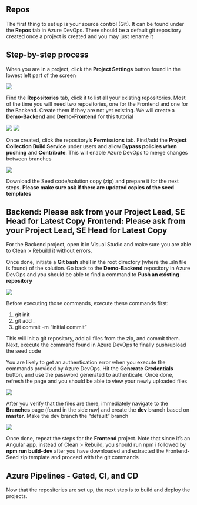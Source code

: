 ## Repos
The first thing to set up is your source control (Git). It can be found under the **Repos** tab in Azure DevOps. There should be a default git repository created once a project is created and you may just rename it

## Step-by-step process
When you are in a project, click the **Project Settings** button found in the lowest left part of the screen

<IMG  src="https://lh3.googleusercontent.com/Kh11BWIcehpuIiQc0jYdur4TouctPijm9NOcBKORVB55HHRNZrxRCkW7W_7-ZJslehoPIAzSsOjBeoTBktRt4HSINYK1LMjXFLd-9j1qXN6VjQsn64rSqGHQbyn-LO4JRwqdxhqM" />

Find the **Repositories** tab, click it to list all your existing repositories. Most of the time you will need two repositories, one for the Frontend and one for the Backend. Create them if they are not yet existing. We will create a **Demo-Backend** and **Demo-Frontend** for this tutorial

<IMG  src="https://lh5.googleusercontent.com/vCepKj_e71SV5EW9m5TjefnjvrD3x8Mmysj08d-_Os0QuigwhY6tacrYVgZT9E3P6mzPt_M5YU_8CB3gcjEuQRwZQmr6MWprMHT8f4e60FdUyNq8Pzq9ujvHU6NLNedtPMbDSIYK" />

<IMG  src="https://lh5.googleusercontent.com/fwW4LvGPzruySyscu3LtzTZGy6GGzI4pvIhZ9S0wybdEKrN-KwF9Mo_YmYrYG3gN4TpjQfHu0RIg1mVSiW4E3tLK-zV5YybM_Mhe5hn52gsCm7nT8M6iREolW9WQQgIzWnainnEt" />

Once created, click the repository’s **Permissions** tab. Find/add the **Project Collection Build Service** under users and allow **Bypass policies when pushing** and **Contribute**. This will enable Azure DevOps to merge changes between branches

<IMG  src="https://lh6.googleusercontent.com/TYPITJYErWojBxew3FPH8MQaaVIuemlU9YspZQvx1Hv5ZoGi7cg4cqwknr4SGKwkj7x06aZBTqGE6K8G7K8H5fM5Cz_gU2186eZhct7CCJzqJqWQiSEkRNc75ehjFpHPouX5HYud" />

Download the Seed code/solution copy (zip) and prepare it for the next steps. **Please make sure ask if there are updated copies of the seed templates**

Backend: Please ask from your Project Lead, SE Head for Latest Copy
Frontend: Please ask from your Project Lead, SE Head for Latest Copy
---

For the Backend project, open it in Visual Studio and make sure you are able to Clean > Rebuild it without errors.

Once done, initiate a **Git bash** shell in the root directory (where the .sln file is found) of the solution. Go back to the **Demo-Backend** repository in Azure DevOps and you should be able to find a command to **Push an existing repository**

<IMG  src="https://lh3.googleusercontent.com/xWvtoH9iU7wfCbIaiOGmOpRtNjFGNLsuGBvczOTLs8BhAUEMp9eGZwd6VECWM4qEaYodqMAv6kBoVMGYgKhZQxoIgXDKiXycvzEDq0zY1ln_bd266CN0LN-MD0zeFzFyCV66Gb7X" />

Before executing those commands, execute these commands first:
1. git init
1. git add .
1. git commit -m “initial commit”

This will init a git repository, add all files from the zip, and commit them. Next, execute the command found in Azure DevOps to finally push/upload the seed code

You are likely to get an authentication error when you execute the commands provided by Azure DevOps. Hit the **Generate Credentials** button, and use the password generated to authenticate. Once done, refresh the page and you should be able to view your newly uploaded files

<IMG  src="https://lh3.googleusercontent.com/oZ_XsPxp8WVIsiLZFk6R3O5s3XumX34F92yqLgBppriDzYAcAZHZoaSm6KNgjeklyd7t7KhIpVoYTnA14QFGq2lnWx-7r1S6tY_eCAHTzbl9ZiERs5t6yfbXm2O09GbP2RPn_aeE" />

After you verify that the files are there, immediately navigate to the **Branches** page (found in the side nav) and create the **dev** branch based on **master**. Make the dev branch the “default” branch

<IMG  src="https://lh6.googleusercontent.com/MjBqAtXeugbH08FGW47Csd4ZBrvCSkW8WQkBSkmdmxoOiPwjqIElSjUIAaejyCOHJZ5cTNN0YICuNi_xuwfhjyLY2SSD0zGTIfMymXsKa6HnyUikfITt6zThKpVF5XEHy_6B-quI" />

Once done, repeat the steps for the **Frontend** project. Note that since it’s an Angular app, instead of Clean > Rebuild, you should run npm i followed by **npm run build-dev** after you have downloaded and extracted the Frontend-Seed zip template and proceed with the git commands

## Azure Pipelines - Gated, CI, and CD

Now that the repositories are set up, the next step is to build and deploy the projects.